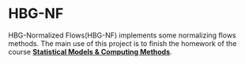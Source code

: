 # HBG-NF

HBG-Normalized Flows(HBG-NF) implements some normalizing flows methods. The main use of this project is to finish the homework of the course **[Statistical Models & Computing Methods](https://zcrabbit.github.io/courses/smcm-f21.html)**.